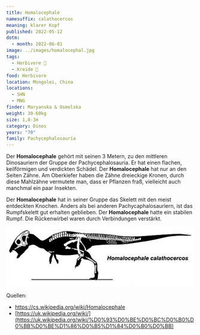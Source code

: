 ```yaml
---
title: Homalocephale
namesuffix: calathocercos
meaning: klarer Kopf
published: 2022-05-12
dotm:
  - month: 2022-06-01
image: ../images/homalocephal.jpg
tags:
  - Herbivore 🌿
  - Kreide 🦴
food: Herbivore
location: Mongolei, China
locations:
  - SHN
  - MNG
finder: Maryanska & Osmolska
weight: 30-60kg
size: 1,8-3m
category: Dinos
years: "70"
family: Pachycephalosauria
---
```

Der **Homalocephale** gehört mit seinen 3 Metern, zu den mittleren Dinosauriern der Gruppe der Pachycephalosauria. Er hat einen flachen, keilförmigen und verdickten Schädel. Der **Homalocephale** hat nur an den Seiten Zähne. Am Oberkiefer haben die Zähne dreieckige Kronen, durch diese Mahlzähne vermutete man, dass er Pflanzen fraß, vielleicht auch manchmal ein paar Insekten.

Der **Homalocephale** hat in seiner Gruppe das Skelett mit den meist entdeckten Knochen. Anders als bei anderen Pachycaphalosauriern, ist das Rumpfskelett gut erhalten geblieben. Der **Homalocephale** hatte ein stabilen Rumpf. Die Rückenwirbel waren durch Verbindungen verstärkt.

![Homalcephale Skelett](../images/homalocephale-skelett.jpg)

Quellen:

* <https://cs.wikipedia.org/wiki/Homalocephale>
* [https://uk.wikipedia.org/wiki/](https://uk.wikipedia.org/wiki/%D0%93%D0%BE%D0%BC%D0%B0%D0%BB%D0%BE%D1%86%D0%B5%D1%84%D0%B0%D0%BB)
